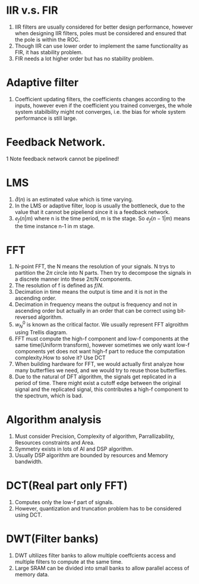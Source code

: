 # IIR v.s. FIR
1. IIR filters are usually considered for better design performance, however when designing IIR filters, poles must be considered and ensured that the pole is within the ROC.
2. Though IIR can use lower order to implement the same functionality as FIR, it has stability problem.
3. FIR needs a lot higher order but has no stability problem.

# Adaptive filter
1. Coefficient updating filters, the coefficients changes according to the inputs, however even if the coefficient you trained converges, the whole system stabilbility might not converges, i.e. the bias for whole system performance is still large.

# Feedback Network.
1 Note feedback network cannot be pipelined!

# LMS
1. $\hat{d}(n)$ is an estimated value which is time varying.
2. In the LMS or adaptive filter, loop is usually the bottleneck, due to the value that it cannot be pipeliend since it is a feedback network.
3. $e_f(n|m)$ where n is the time period, m is the stage. So $e_f(n-1|m)$ means the time instance n-1 in m stage.


# FFT
1. N-point FFT, the N means the resolution of your signals. N trys to partition the $2\pi$ circle into N parts. Then try to decompose the signals in a discrete manner into these $2\pi/N$ components.
2. The resolution of f is defined as $f/N$.
3. Decimation in time means the output is time and it is not in the ascending order.
4. Decimation in frequency means the output is frequency and not in ascending order but actually in an order that can be correct using bit-reversed algorithm.
5. $w_N^0$ is known as the critical factor. We usually represent FFT algroithm using Trellis diagram.
6. FFT must compute the high-f component and low-f components at the same time(Uniform transform), however sometimes we only want low-f components yet does not want high-f part to reduce the computation complexity.How to solve it? Use DCT
7. When building hardware for FFT, we would actually first analyze how many butterflies we need, and we would try to reuse those butterflies.
8. Due to the natural of DFT algorithm, the signals get replicated in a period of time. There might exist a cutoff edge between the original signal and the replicated signal, this contributes a high-f component to the spectrum, which is bad.

# Algorithm analysis
1. Must consider Precision, Complexity of algorithm, Parrallizability, Resources constraints and Area.
2. Symmetry exists in lots of AI and DSP algorithm.
3. Usually DSP algorithm are bounded by resources and Memory bandwidth.

# DCT(Real part only FFT)
1. Computes only the low-f part of signals.
2. However, quantization and truncation problem has to be considered using DCT.

# DWT(Filter banks)
1. DWT ultilizes filter banks to allow multiple coeffcients access and multiple filters to compute at the same time.
2. Large SRAM can be divided into small banks to allow parallel access of memory data.
